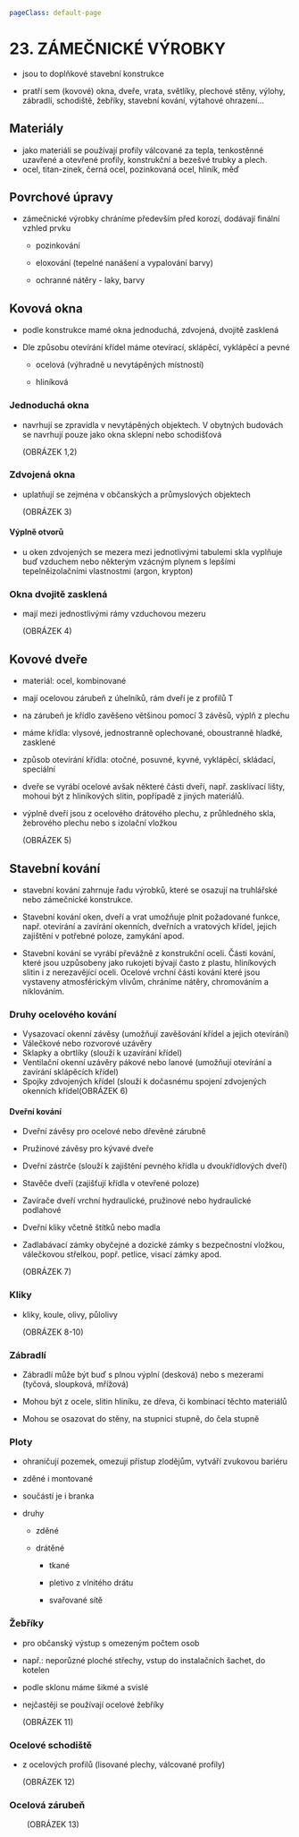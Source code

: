 ```yaml
pageClass: default-page
```

# 23. ZÁMEČNICKÉ VÝROBKY

- jsou to doplňkové stavební konstrukce

- pratří sem (kovové) okna, dveře, vrata, světlíky, plechové stěny, výlohy, zábradlí, schodiště, žebříky, stavební kování, výtahové ohrazení...

## Materiály

- jako materiáli se používají profily válcované za tepla, tenkostěnné uzavřené a otevřené profily, konstrukční a bezešvé trubky a plech.
- ocel, titan-zinek, černá ocel, pozinkovaná ocel, hliník, měď

## Povrchové úpravy

- zámečnické výrobky chráníme především před korozí, dodávají finální vzhled prvku
  
  - pozinkování
  
  - eloxování (tepelné nanášení a vypalování barvy)
  
  - ochranné nátěry - laky, barvy

## Kovová okna

- podle konstrukce mamé okna jednoduchá, zdvojená, dvojitě zasklená

- Dle způsobu otevírání křídel máme otevírací, sklápěcí, vyklápěcí a pevné
  
  - ocelová (výhradně u nevytápěných místností)
  
  - hliníková

### Jednoduchá okna

- navrhují se zpravidla v nevytápěných objektech. V obytných budovách se navrhují pouze jako okna sklepní nebo schodišťová
  
  (OBRÁZEK 1,2)

### Zdvojená okna

- uplatňují se zejména v občanských a průmyslových objektech
  
  (OBRÁZEK 3)

#### Výplně otvorů

- u oken zdvojených se mezera mezi jednotlivými tabulemi skla vyplňuje buď vzduchem nebo některým vzácným plynem s lepšími tepelněizolačními vlastnostmi (argon, krypton)

### Okna dvojitě zasklená

- mají mezi jednostlivými rámy vzduchovou mezeru
  
  (OBRÁZEK 4)

## Kovové dveře

- materiál: ocel, kombinované

- mají ocelovou zárubeň z úhelníků, rám dveří je z profilů T

- na zárubeň je křídlo zavěšeno většinou pomocí 3 závěsů, výplň z plechu

- máme křídla: vlysové, jednostranně oplechované, oboustranně hladké, zasklené

- způsob otevírání křídla: otočné, posuvné, kyvné, vyklápěcí, skládací, speciální

- dveře se vyrábí ocelové avšak některé části dveří, např. zasklívací lišty, mohoui být z hliníkových slitin, popřípadě z jiných materiálů.

- výplně dveří jsou z ocelového drátového plechu, z průhledného skla, žebrového plechu nebo s izolační vložkou
  
  (OBRÁZEK 5)

## Stavební kování

- stavební kování zahrnuje řadu výrobků, které se osazují na truhlářské nebo zámečnické konstrukce.

- Stavební kování oken, dveří a vrat umožňuje plnit požadované funkce, např. otevírání a zavírání okenních, dveřních a vratových křídel, jejich zajištění v potřebné poloze, zamykání apod.

- Stavební kování se vyrábí převážně z konstrukční oceli. Části kování, které jsou uzpůsobeny jako rukojeti bývají často z plastu, hliníkových slitin i z nerezavějící oceli. Ocelové vrchní části kování které jsou vystaveny atmosférickým vlivům, chráníme nátěry, chromováním a niklováním.

### Druhy ocelového kování

- Vysazovací okenní závěsy (umožňují zavěšování křídel a jejich otevírání)
- Válečkové nebo rozvorové uzávěry
- Sklapky a obrtlíky (slouží k uzavírání křídel)
- Ventilační okenní uzávěry pákové nebo lanové (umožňují otevírání a zavírání sklápěcích křídel)
- Spojky zdvojených křídel (slouží k dočasnému spojení zdvojených okenních křídel(OBRÁZEK 6)

#### Dveřní kování

- Dveřní závěsy pro ocelové nebo dřevěné zárubně

- Pružinové závěsy pro kývavé dveře

- Dveřní zástrče (slouží k zajištění pevného křídla u dvoukřídlových dveří)

- Stavěče dveří (zajišťují křídla v otevřené poloze)

- Zavírače dveří vrchní hydraulické, pružinové nebo hydraulické podlahové

- Dveřní kliky včetně štítků nebo madla

- Zadlabávací zámky obyčejné a dozické zámky s bezpečnostní vložkou, válečkovou střelkou, popř. petlice, visací zámky apod.
  
  (OBRÁZEK 7)

### Kliky

- kliky, koule, olivy, půlolivy
  
  (OBRÁZEK 8-10)

### Zábradlí

- Zábradlí může být buď s plnou výplní (desková) nebo s mezerami (tyčová, sloupková, mřížová)

- Mohou být z ocele, slitin hliníku, ze dřeva, či kombinací těchto materiálů

- Mohou se osazovat do stěny, na stupnici stupně, do čela stupně

### Ploty

- ohraničují pozemek, omezují přístup zlodějům, vytváří zvukovou bariéru

- zděné i montované

- součástí je i branka

- druhy
  
  - zděné
  
  - drátěné
    
    - tkané
    
    - pletivo z vlnitého drátu
    
    - svařované sítě

### Žebříky

- pro občanský výstup s omezeným počtem osob

- např.: neporůzné ploché střechy, vstup do instalačních šachet, do kotelen

- podle sklonu máme šikmé a svislé

- nejčastěji se používají ocelové žebříky
  
  (OBRÁZEK 11)

### Ocelové schodiště

- z ocelových profilů (lisované plechy, válcované profily)
  
  (OBRÁZEK 12)

### Ocelová zárubeň

        (OBRÁZEK 13)
